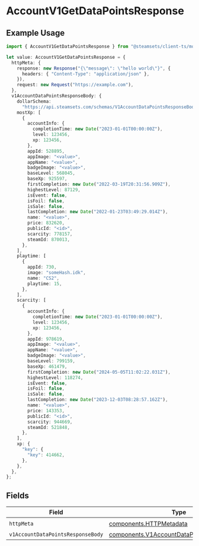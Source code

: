 # AccountV1GetDataPointsResponse

## Example Usage

```typescript
import { AccountV1GetDataPointsResponse } from "@steamsets/client-ts/models/operations";

let value: AccountV1GetDataPointsResponse = {
  httpMeta: {
    response: new Response("{\"message\": \"hello world\"}", {
      headers: { "Content-Type": "application/json" },
    }),
    request: new Request("https://example.com"),
  },
  v1AccountDataPointsResponseBody: {
    dollarSchema:
      "https://api.steamsets.com/schemas/V1AccountDataPointsResponseBody.json",
    mostXp: [
      {
        accountInfo: {
          completionTime: new Date("2023-01-01T00:00:00Z"),
          level: 123456,
          xp: 123456,
        },
        appId: 528895,
        appImage: "<value>",
        appName: "<value>",
        badgeImage: "<value>",
        baseLevel: 568045,
        baseXp: 925597,
        firstCompletion: new Date("2022-03-19T20:31:56.909Z"),
        highestLevel: 87129,
        isEvent: false,
        isFoil: false,
        isSale: false,
        lastCompletion: new Date("2022-01-23T03:49:29.014Z"),
        name: "<value>",
        price: 832620,
        publicId: "<id>",
        scarcity: 778157,
        steamId: 870013,
      },
    ],
    playtime: [
      {
        appId: 730,
        image: "someHash.idk",
        name: "CS2",
        playtime: 15,
      },
    ],
    scarcity: [
      {
        accountInfo: {
          completionTime: new Date("2023-01-01T00:00:00Z"),
          level: 123456,
          xp: 123456,
        },
        appId: 978619,
        appImage: "<value>",
        appName: "<value>",
        badgeImage: "<value>",
        baseLevel: 799159,
        baseXp: 461479,
        firstCompletion: new Date("2024-05-05T11:02:22.031Z"),
        highestLevel: 118274,
        isEvent: false,
        isFoil: false,
        isSale: false,
        lastCompletion: new Date("2023-12-03T08:28:57.162Z"),
        name: "<value>",
        price: 143353,
        publicId: "<id>",
        scarcity: 944669,
        steamId: 521848,
      },
    ],
    xp: {
      "key": {
        "key": 414662,
      },
    },
  },
};
```

## Fields

| Field                                                                                                    | Type                                                                                                     | Required                                                                                                 | Description                                                                                              |
| -------------------------------------------------------------------------------------------------------- | -------------------------------------------------------------------------------------------------------- | -------------------------------------------------------------------------------------------------------- | -------------------------------------------------------------------------------------------------------- |
| `httpMeta`                                                                                               | [components.HTTPMetadata](../../models/components/httpmetadata.md)                                       | :heavy_check_mark:                                                                                       | N/A                                                                                                      |
| `v1AccountDataPointsResponseBody`                                                                        | [components.V1AccountDataPointsResponseBody](../../models/components/v1accountdatapointsresponsebody.md) | :heavy_minus_sign:                                                                                       | OK                                                                                                       |